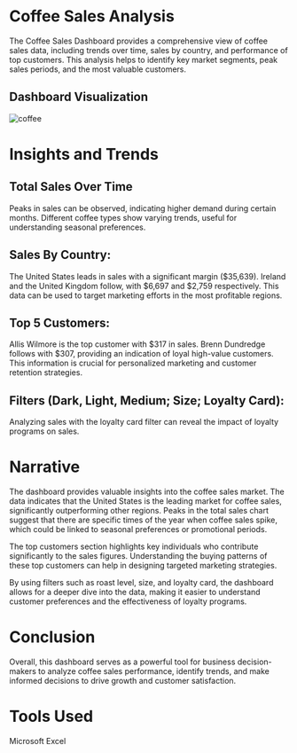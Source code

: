 # Coffee Sales Analysis
The Coffee Sales Dashboard provides a comprehensive view of coffee sales data, including trends over time, sales by country, and performance of top customers. This analysis helps to identify key market segments, peak sales periods, and the most valuable customers.
## Dashboard Visualization
![coffee](https://github.com/user-attachments/assets/b14aab25-f434-44f0-b0d1-f6f4492dda9c)

# Insights and Trends
## Total Sales Over Time
Peaks in sales can be observed, indicating higher demand during certain months.
Different coffee types show varying trends, useful for understanding seasonal preferences.

## Sales By Country:
The United States leads in sales with a significant margin ($35,639).
Ireland and the United Kingdom follow, with $6,697 and $2,759 respectively.
This data can be used to target marketing efforts in the most profitable regions.

## Top 5 Customers:
Allis Wilmore is the top customer with $317 in sales.
Brenn Dundredge follows with $307, providing an indication of loyal high-value customers.
This information is crucial for personalized marketing and customer retention strategies.

## Filters (Dark, Light, Medium; Size; Loyalty Card):
Analyzing sales with the loyalty card filter can reveal the impact of loyalty programs on sales.

# Narrative
The dashboard provides valuable insights into the coffee sales market. The data indicates that the United States is the leading market for coffee sales, significantly outperforming other regions. Peaks in the total sales chart suggest that there are specific times of the year when coffee sales spike, which could be linked to seasonal preferences or promotional periods.

The top customers section highlights key individuals who contribute significantly to the sales figures. Understanding the buying patterns of these top customers can help in designing targeted marketing strategies.

By using filters such as roast level, size, and loyalty card, the dashboard allows for a deeper dive into the data, making it easier to understand customer preferences and the effectiveness of loyalty programs.

# Conclusion 
Overall, this dashboard serves as a powerful tool for business decision-makers to analyze coffee sales performance, identify trends, and make informed decisions to drive growth and customer satisfaction.

# Tools Used
Microsoft Excel

